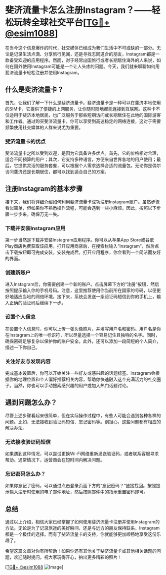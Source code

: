 # 斐济流量卡怎么注册Instagram？——轻松玩转全球社交平台[[TG💪+ @esim1088](https://t.me/s/esim1088)]

在当今这个信息爆炸的时代，社交媒体已经成为我们生活中不可或缺的一部分。无论是记录生活点滴、分享旅行见闻，还是寻找志同道合的朋友，Instagram都是一款备受欢迎的应用程序。然而，对于经常出国旅行或者长期居住海外的人来说，如何在国外使用Instagram可能是一个让人头疼的问题。今天，我们就来聊聊如何用斐济流量卡轻松注册并使用Instagram。

## 什么是斐济流量卡？

首先，让我们了解一下什么是斐济流量卡。斐济流量卡是一种可以在斐济本地使用的SIM卡，它提供了便捷的上网服务，让你随时随地都能连接到互联网。这种卡不仅适用于斐济本地居民，也广泛服务于那些短期访问或长期居住在此地的国际游客和工作者。通过购买斐济流量卡，你可以享受到高速稳定的网络连接，这对于需要频繁使用社交媒体的人群来说尤为重要。

### 斐济流量卡的优点

斐济流量卡之所以受到欢迎，是因为它具备许多优点。首先，它的价格相对合理，适合不同预算的用户；其次，它支持多种语言，方便来自世界各地的用户使用；最后，它提供灵活的服务套餐，可以根据个人需求选择合适的流量包。无论你是偶尔访问斐济还是长期居住，都可以找到适合自己的方案。

## 注册Instagram的基本步骤

接下来，我们将详细介绍如何利用斐济流量卡成功注册Instagram账户。虽然步骤看似简单，但如果你不熟悉操作流程，可能会遇到一些小麻烦。因此，按照以下步骤一步步来，确保万无一失。

### 下载并安装Instagram应用

第一步当然是下载并安装Instagram应用程序。你可以从苹果App Store或谷歌Play商店免费获取该应用。打开应用商店后，在搜索栏输入“Instagram”，然后点击下载按钮即可完成安装。安装完成后，打开应用程序，你会看到一个简洁而友好的界面。

### 创建新账户

进入Instagram后，你需要创建一个新的账户。点击屏幕下方的“注册”按钮，然后按照提示输入你的手机号码。注意，这里推荐使用你当前所在国家的号码，以便更好地适应当地的网络环境。接下来，系统会发送一条验证码短信到你的手机上，输入正确的验证码后继续下一步。

### 设置个人信息

在设置个人信息时，你可以上传一张头像照片，并填写用户名和密码。用户名是你在Instagram上的唯一标识符，所以尽量选择一个容易记住且独特的名字。同时，确保密码足够复杂以保护你的账户安全。此外，还可以添加一段简短的个人简介，描述一下你自己。

### 关注好友与发现内容

完成基本设置后，你可以开始关注一些好友或感兴趣的话题标签。Instagram会根据你的地理位置和个人偏好推荐相关内容，帮助你快速融入这个充满活力的社交圈子。当然，你也可以手动搜索感兴趣的用户或加入热门话题讨论。

## 遇到问题怎么办？

尽管上述步骤看起来很简单，但在实际操作过程中，有些人可能会遇到各种各样的问题。比如，无法接收到验证码短信、忘记密码等。别担心，这些问题都有相应的解决办法。

### 无法接收验证码短信

如果遇到这种情况，可以尝试更换Wi-Fi网络重新发送验证码，或者联系客服寻求帮助。通常情况下，运营商会在短时间内解决问题。

### 忘记密码怎么办？

如果你忘记了密码，可以通过点击登录页面下方的“忘记密码？”链接找回。按照提示输入注册时使用的电子邮件地址，然后按照邮件中的指示重置密码即可。

## 总结

通过以上介绍，相信大家已经掌握了如何使用斐济流量卡注册并使用Instagram的方法。无论是为了记录旅途的美好瞬间，还是与远方的朋友保持联系，Instagram都是一个极佳的选择。而有了斐济流量卡的支持，你就能够更加顺畅地享受这份乐趣了。

希望这篇文章对你有所帮助！如果你还有其他关于斐济流量卡或其他相关话题的问题，欢迎随时提问。祝大家玩得开心，拍出更多精彩的照片！

[[TG💪+ @esim1088](https://t.me/s/esim1088) ![Image](https://i.postimg.cc/4NQfJmqS/Snipaste-2025-05-13-00-14-12.png)]